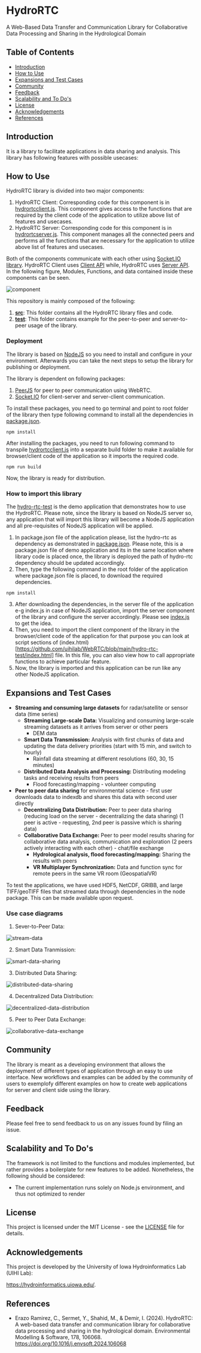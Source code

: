 # HydroRTC
A Web-Based Data Transfer and Communication Library for Collaborative Data Processing and Sharing in the Hydrological Domain

## Table of Contents

* [Introduction](https://github.com/uihilab/HydroRTC/tree/main?tab=readme-ov-file#introduction)
* [How to Use](https://github.com/uihilab/HydroRTC/tree/main?tab=readme-ov-file#how-to-use)
* [Expansions and Test Cases](https://github.com/uihilab/HydroRTC/tree/main?tab=readme-ov-file#expansions-and-test-cases)
* [Community](https://github.com/uihilab/HydroRTC/tree/main?tab=readme-ov-file#community)
* [Feedback](https://github.com/uihilab/HydroRTC/tree/main?tab=readme-ov-file#feedback)
* [Scalability and To Do's](https://github.com/uihilab/HydroRTC/tree/main?tab=readme-ov-file#scalability-and-to-dos)
* [License]()
* [Acknowledgements]()
* [References]()

## Introduction
It is a library to facilitate applications in data sharing and analysis. This library has following features with possible usecases:
 
## How to Use
HydroRTC library is divided into two major components:

1. HydroRTC Client: Corresponding code for this component is in [hydrortcclient.js](https://github.com/uihilab/WebRTC/blob/main/hydro-rtc/hydrortcclient.js). This component gives access to the functions that are required by the client code of the application to utilize above list of features and usecases.
2. HydroRTC Server: Corresponding code for this component is in [hydrortcserver.js](https://github.com/uihilab/WebRTC/blob/main/hydro-rtc/hydrortcserver.js). This component manages all the connected peers and performs all the functions that are necessary for the application to utilize above list of features and usecases.

Both of the components communicate with each other using [Socket.IO library](https://socket.io/). HydroRTC Client uses [Client API](https://socket.io/docs/v3/client-api/index.html) while, HydroRTC uses [Server API](https://socket.io/docs/v3/server-api/index.html). In the following figure, Modules, Functions, and data contained inside these components can be seen.

![component](https://github.com/uihilab/WebRTC/blob/main/docs/diagrams/architecture.png)

This repository is mainly composed of the following:
1. <strong> [src](https://github.com/uihilab/WebRTC/tree/main/src)</strong>: This folder contains all the HydroRTC library files and code.
2.  <strong> [test](https://github.com/uihilab/WebRTC/tree/main/test)</strong>: This folder contains example for the peer-to-peer and server-to-peer usage of the library.

### Deployment
The library is based on [NodeJS](https://nodejs.org/en/download/) so you need to install and configure  in your environment. Afterwards you can take the next steps to setup the library for publishing or deployment.

The library is dependent on following packages:

1. [PeerJS](https://peerjs.com/) for peer to peer communication using WebRTC.
2. [Socket.IO](https://socket.io/) for client-server and server-client communication.

To install these packages, you need to go terminal and point to root folder of the library then type following command to install all the dependencies in [package.json](https://github.com/uihilab/WebRTC/blob/main/hydro-rtc/package.json).

```
npm install
```
After installing the packages, you need to run following command to transpile [hydrortcclient.js](https://github.com/uihilab/WebRTC/blob/main/hydro-rtc/hydrortcclient.js)
into a separate build folder to make it available for browser/client code of the application so it imports the required code.

```
npm run build
```

Now, the library is ready for distribution.

### How to import this library

The [hydro-rtc-test](https://github.com/uihilab/WebRTC/tree/main/hydro-rtc-test)</strong> is the demo application that demonstrates how to use the HydroRTC. Please note, since the library is based on NodeJS server so, any application that will import this library will become a NodeJS application and all pre-requisites of NodeJS application will be applied.

1. In package.json file of the application please, list the hydro-rtc as dependency as demonstrated in [package.json](https://github.com/uihilab/WebRTC/blob/main/hydro-rtc-test/package.json). Please note, this is a package.json file of demo application and its in the same location where library code is placed once, the library is deployed the path of hydro-rtc dependency should be updated accordingly.
2. Then, type the following command in the root folder of the application where package.json file is placed, to download the required dependencies.

```
npm install
```

3. After downloading the dependencies, in the server file of the application e-g index.js in case of NodeJS application, import the server component of the library and configure the server accordingly. Please see [index.js](https://github.com/uihilab/WebRTC/blob/main/hydro-rtc-test/index.js) to get the idea.
4. Then, you need to import the client component of the library in the browser/client code of the application for that purpose you can look at script sections of (index.html)[https://github.com/uihilab/WebRTC/blob/main/hydro-rtc-test/index.html] file. In this file, you can also view how to call appropriate functions to achieve particular feature.
5. Now, the library is imported and this application can be run like any other NodeJS application.

## Expansions and Test Cases
- <strong>Streaming and consuming large datasets</strong> for radar/satellite or sensor data (time series)
  - <strong>Streaming Large-scale Data:</strong> Visualizing and consuming large-scale streaming datasets as it arrives from server or other peers
    - DEM data
  - <strong>Smart Data Transmission:</strong> Analysis with first chunks of data and updating the data delivery priorities (start with 15 min, and switch to hourly)
    - Rainfall data streaming at different resolutions (60, 30, 15 minutes)
  - <strong>Distributed Data Analysis and Processing:</strong> Distributing modeling tasks and receiving results from peers
    - Flood forecasting/mapping - volunteer computing
- <strong>Peer to peer data sharing</strong>  for environmental science - first user downloads data to indexdb and shares this data with second user directly
  - <strong>Decentralizing Data Distribution:</strong> Peer to peer data sharing (reducing load on the server - decentralizing the data sharing) (1 peer is active - requesting, 2nd peer is passive which is sharing data)
  - <strong>Collaborative Data Exchange:</strong> Peer to peer model results sharing for collaborative data analysis, communication and exploration (2 peers actively interacting with each other) - chat/file exchange
    - <strong>Hydrological analysis, flood forecasting/mapping:</strong> Sharing the results with peers
    - <strong>VR Multiplayer Synchronization:</strong> Data and function sync for remote peers in the same VR room (GeospatialVR)

To test the applications, we have used HDF5, NetCDF, GRIBB, and large TIFF/geoTIFF files that streamed data through dependencies in the node package. This can be made available upon request.

### Use case diagrams

1. Sever-to-Peer Data:

![stream-data](https://github.com/uihilab/WebRTC/blob/main/docs/diagrams/s2p.png)

2. Smart Data Tranmission:

![smart-data-sharing](https://github.com/uihilab/WebRTC/blob/main/docs/diagrams/data-p2p.png)

3. Distributed Data Sharing:

![distributed-data-sharing](https://github.com/uihilab/WebRTC/blob/main/docs/diagrams/tasks.png)

4. Decentralized Data Distribution:

![decentralized-data-distribution](https://github.com/uihilab/WebRTC/blob/main/docs/diagrams/decentralized.png)

5. Peer to Peer Data Exchange:

![collaborative-data-exchange](https://github.com/uihilab/WebRTC/blob/main/docs/diagrams/p2p.png)

## Community

The library is meant as a developing environment that allows the deployment of different types of application through an easy to use interface. New workflows and examples can be added by the community of users to exemplofy different examples on how to create web applications for server and client side using the library.

## Feedback

Please feel free to send feedback to us on any issues found by filing an issue.

## Scalability and To Do's

The framework is not limited to the functions and modules implemented, but rather provides a boilerplate for new features to be added. Nonetheless, the following should be considered:

* The current implementation runs solely on Node.js environment, and thus not optimized to render 

## License

This project is licensed under the MIT License - see the [LICENSE](https://github.com/uihilab/HydroRTC/tree/main?tab=MIT-1-ov-file#readme) file for details.

## Acknowledgements
This project is developed by the University of Iowa Hydroinformatics Lab (UIHI Lab):

https://hydroinformatics.uiowa.edu/.

## References

* Erazo Ramirez, C., Sermet, Y., Shahid, M., & Demir, I. (2024). HydroRTC: A web-based data transfer and communication library for collaborative data processing and sharing in the hydrological domain. Environmental Modelling & Software, 178, 106068. https://doi.org/10.1016/j.envsoft.2024.106068
